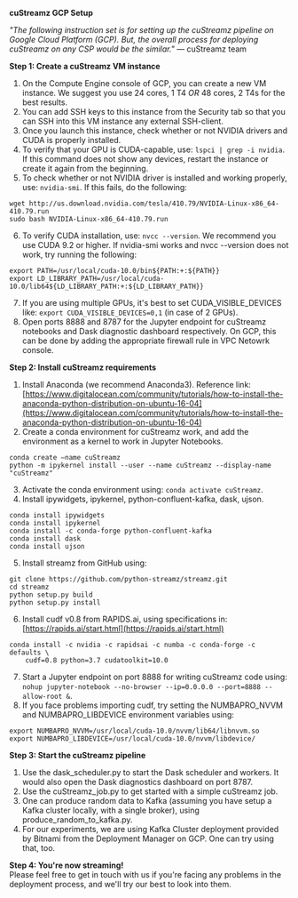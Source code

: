 **cuStreamz GCP Setup**

*"The following instruction set is for setting up the cuStreamz pipeline on Google Cloud Platform (GCP). But, the overall process for deploying cuStreamz
on any CSP would be the similar."*
— cuStreamz team

**Step 1: Create a cuStreamz VM instance** 
1. On the Compute Engine console of GCP, you can create a new VM instance. We suggest you use 24 cores, 1 T4 *OR* 48 cores, 2 T4s for the best results.
2. You can add SSH keys to this instance from the Security tab so that you can SSH into this VM instance any external SSH-client.
3. Once you launch this instance, check whether or not NVIDIA drivers and CUDA is properly installed. 
4. To verify that your GPU is CUDA-capable, use: `lspci | grep -i nvidia`. If this command does not show any devices, restart the instance or create it again from the beginning.
5. To check whether or not NVIDIA driver is installed and working properly, use: `nvidia-smi`. If this fails, do the following:
```
wget http://us.download.nvidia.com/tesla/410.79/NVIDIA-Linux-x86_64-410.79.run 
sudo bash NVIDIA-Linux-x86_64-410.79.run 
```
6. To verify CUDA installation, use: `nvcc --version`. We recommend you use CUDA 9.2 or higher. If nvidia-smi works and nvcc --version does not work, try running the following:
```
export PATH=/usr/local/cuda-10.0/bin${PATH:+:${PATH}}
export LD_LIBRARY_PATH=/usr/local/cuda-10.0/lib64${LD_LIBRARY_PATH:+:${LD_LIBRARY_PATH}}
```
7. If you are using multiple GPUs, it's best to set CUDA_VISIBLE_DEVICES like: `export CUDA_VISIBLE_DEVICES=0,1` (in case of 2 GPUs).
8. Open ports 8888 and 8787 for the Jupyter endpoint for cuStreamz notebooks and Dask diagnostic dashboard respectively. On GCP, this can be done by adding the appropriate firewall rule in VPC Netowrk console.

**Step 2: Install cuStreamz requirements**
1. Install Anaconda (we recommend Anaconda3). Reference link: [https://www.digitalocean.com/community/tutorials/how-to-install-the-anaconda-python-distribution-on-ubuntu-16-04](https://www.digitalocean.com/community/tutorials/how-to-install-the-anaconda-python-distribution-on-ubuntu-16-04)  
2. Create a conda environment for cuStreamz work, and add the environment as a kernel to work in Jupyter Notebooks. 
```
conda create —name cuStreamz
python -m ipykernel install --user --name cuStreamz --display-name "cuStreamz"
```
3. Activate the conda environment using: `conda activate cuStreamz`.
4. Install ipywidgets, ipykernel, python-confluent-kafka, dask, ujson. 
```
conda install ipywidgets
conda install ipykernel
conda install -c conda-forge python-confluent-kafka 
conda install dask
conda install ujson
```
5. Install streamz from GitHub using:
```
git clone https://github.com/python-streamz/streamz.git
cd streamz
python setup.py build
python setup.py install
```
6. Install cudf v0.8 from RAPIDS.ai, using specifications in: [https://rapids.ai/start.html](https://rapids.ai/start.html)
```
conda install -c nvidia -c rapidsai -c numba -c conda-forge -c defaults \
    cudf=0.8 python=3.7 cudatoolkit=10.0
```
7. Start a Jupyter endpoint on port 8888 for writing cuStreamz code using: `nohup jupyter-notebook --no-browser --ip=0.0.0.0 --port=8888 --allow-root &`. 
8. If you face problems importing cudf, try setting the NUMBAPRO_NVVM and NUMBAPRO_LIBDEVICE environment variables using: 
```
export NUMBAPRO_NVVM=/usr/local/cuda-10.0/nvvm/lib64/libnvvm.so
export NUMBAPRO_LIBDEVICE=/usr/local/cuda-10.0/nvvm/libdevice/
```

**Step 3: Start the cuStreamz pipeline**
1. Use the dask_scheduler.py to start the Dask scheduler and workers. It would also open the Dask diagnostics dashboard on port 8787.
2. Use the cuStreamz_job.py to get started with a simple cuStreamz job.
3. One can produce random data to Kafka (assuming you have setup a Kafka cluster locally, with a single broker), using produce_random_to_kafka.py. 
4. For our experiments, we are using Kafka Cluster deployment provided by Bitnami from the Deployment Manager on GCP. One can try using that, too. 

**Step 4: You're now streaming!**  <br />
Please feel free to get in touch with us if you're facing any problems in the deployment process, and we'll try our best to look into them.
